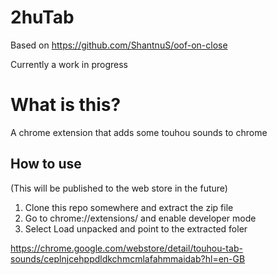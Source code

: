 # 2huTab

Based on https://github.com/ShantnuS/oof-on-close

Currently a work in progress

# What is this?
A chrome extension that adds some touhou sounds to chrome

## How to use
(This will be published to the web store in the future)

1) Clone this repo somewhere and extract the zip file
2) Go to chrome://extensions/ and enable developer mode
3) Select Load unpacked and point to the extracted foler

https://chrome.google.com/webstore/detail/touhou-tab-sounds/ceplnjcehppdldkchmcmlafahmmaidab?hl=en-GB
